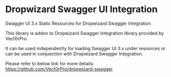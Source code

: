 # Dropwizard Swagger UI Integration

Swagger UI 3.x Static Resources for Dropwizard Swagger Integration

This library is addon to Dropwizard Swagger Integration library provided by Vect0rPro. 

It can be used independently for loading Swagger UI 3.x under resources or can be used in conjuection with Dropwizard Swagger Integration.

Please refer to below link for more details:<br/>
https://github.com/Vect0rPro/dropwizard-swagger
